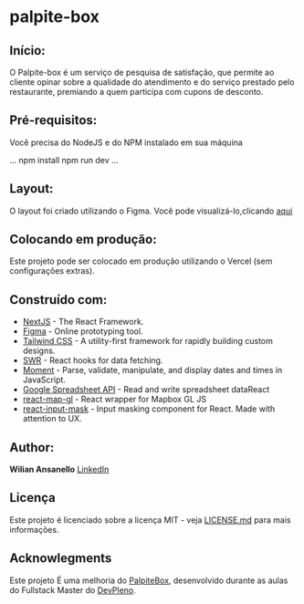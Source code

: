 # palpite-box


## Início:

O Palpite-box é um serviço de pesquisa de satisfação, que permite ao cliente opinar sobre a qualidade do atendimento e do serviço prestado pelo restaurante, premiando a quem participa com cupons de desconto.

## Pré-requisitos:

Você precisa do NodeJS e do NPM instalado em sua máquina

...
npm install
npm run dev
...

## Layout:

O layout foi criado utilizando o Figma. Você pode visualizá-lo,clicando [aqui](https://www.figma.com/file/GSLVzvsJKl4QXZ8cC2iGuO/palpite-box?node-id=0%3A1)


## Colocando em produção:

Este projeto pode ser colocado em produção utilizando o Vercel (sem configurações extras).


## Construído com:

* [NextJS](https://nextjs.org) - The React Framework.
* [Figma](https://www.figma.com) - Online prototyping tool.
* [Tailwind CSS](https://tailwindcss.com) - A utility-first framework for rapidly building custom designs.
* [SWR](https://swr.vercel.app) - React hooks for data fetching.
* [Moment](https://momentjs.com/) - Parse, validate, manipulate, and display dates and times in JavaScript.
* [Google Spreadsheet API](https://developers.google.com/sheets/api) - Read and write spreadsheet dataReact
* [react-map-gl](https://visgl.github.io/react-map-gl/) - React wrapper for Mapbox GL JS
* [react-input-mask](https://github.com/sanniassin/react-input-mask) - Input masking component for React. Made with attention to UX.


## Author:

**Wilian Ansanello** [LinkedIn](https://linkedin.com/in/wiliansanello/)


## Licença

Este projeto é licenciado sobre a licença MIT - veja [LICENSE.md](LICENSE.md) para mais informações.


## Acknowlegments

Este projeto É uma melhoria do [PalpiteBox](https://github.com/wiliansanello/palpite-box), desenvolvido durante as aulas do Fullstack Master do [DevPleno](https://devpleno.com).

